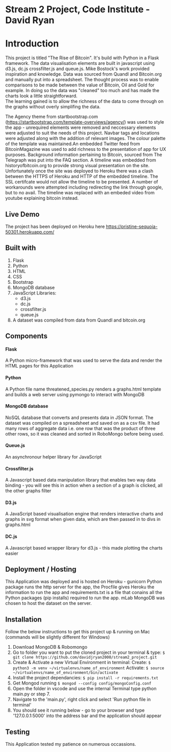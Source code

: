 # Stream 2 Project, Code Institute - David Ryan

# Introduction
This project is titled "The Rise of Bitcoin". It's build with Python in a Flask framework.  The data visualisation elements are built in javascript using d3.js, dc.js crossfilter.js and queue.js.
Mike Bostock's work provided inspiration and knowledge. Data was sourced from Quandl and Bitcoin.org and manually put into a spreadsheet.  The thought process
was to enable comparisons to be made between the value of Bitcoin, Oil and Gold for example.  In doing so the data was "cleaned" too much and has made the charts look a little straightforward.  
The learning gained is to allow the richness of the data to come through on the graphs without overly simplifing the data.

The Agency theme from startbootstrap.com (https://startbootstrap.com/template-overviews/agency/) was used to style the app - unrequired elements were removed and neccessary elements were adjusted to suit the needs of this project. Navbar tags and locations were adjusted along with the addition of relevant images.
The colour palette of the template was maintained.An embedded Twitter feed from BitcoinMagazine was used to add richness to the presentation of app for UX purposes.  Background information pertaining to Bitcoin, sourced from The Telegraph was put into the FAQ section.
A timeline was embedded from historyofbitcoin.org to provide strong visual presentation on the site.  Unfortunately once the site was deployed to Heroku there was a clash between the HTTPS of Heroku and HTTP of the embedded timeline.
The SSL certifcate would not allow the timeline to be presented.  A number of workarounds were attempted including redirecting the link through google, but to no avail. The timeline was replaced with an embeded video from youtube explaining bitcoin instead.



## Live Demo

The project has been deployed on Heroku here https://pristine-sequoia-50301.herokuapp.com/ 

## Built with 
1. Flask 
2. Python
2. HTML
3. CSS
4. Bootstrap
5. MongoDB database
6. JavaScript Libraries:
    * d3.js
    * dc.js
    * crossfilter.js
    * queue.js
7. A dataset was compiled from data from Quandl and bitcoin.org

## Components

#### Flask
A Python micro-framework that was used to serve the data and render the HTML pages for this Application

#### Python
A Python file name threatened_species.py renders a graphs.html template and builds a web server using pymongo to interact with MongoDB

#### MongoDB database
NoSQL database that converts and presents data in JSON format. The dataset was compiled on a spreadsheet and saved on as a csv file. It had many rows of aggregate data i.e. one row that was the product of three other rows, so it was cleaned and sorted in RoboMongo before being used.

#### Queue.js
An asynchronour helper library for JavaScript

#### Crossfilter.js
A Javascript based data manipulation library that enables two way data binding - you will see this in action when a section of a graph is clicked, all the other graphs filter

#### D3.js
A JavaScript based visualisation engine that renders interactive charts and graphs in svg format when given data, which are then passed in to divs in graphs.html

#### DC.js
A Javascript based wrapper library for d3.js - this made plotting the charts easier


## Deployment / Hosting

This Application was deployed and is hosted on Heroku - gunicorn Python package runs the http server for the app, the Procfile gives Heroku the information to run the app and requirements.txt is a file that conains all the Python packages (pip installs) required to run the app. mLab MongoDB was chosen to host the dataset on the server.


## Installation

Follow the below instructions to get this project up & running on Mac (commands will be slightly different for Windows)

1. Download MongoDB & Robomongo
2. Go to folder you want to put the cloned project in your terminal & type:
    `$ git clone https://github.com/davidjryan2000/stream2_project.git`
3. Create & Activate a new Virtual Environment in terminal:
    Create: `$ python3 -m venv ~/virtualenvs/name_of_environment`
    Activate: `$ source ~/virtualenvs/name_of_environment/bin/activate`
4. Install the project dependancies:
    `$ pip install -r requirements.txt`
5. Get Mongod running
    `$ mongod --config config/mongoConfig.conf`
6. Open the folder in vscode and use the internal Terminal type python main.py or step 7.
7. Navigate to the 'main.py', right click and select 'Run python file in terminal'
8. You should see it running below - go to your browser and type '127.0.0.1:5000' into the address bar and the application should appear


## Testing
This Application tested my patience on numerous occassions.





